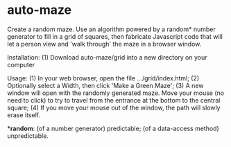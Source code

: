 # auto-maze

Create a random maze. Use an algorithm powered by a random* number generator to fill in a grid of squares, then fabricate Javascript code that will let a person view and 'walk through' the maze in a browser window.

Installation:
(1) Download auto-maze/grid into a new directory on your computer

Usage:
(1) In your web browser, open the file .../grid/index.html;
(2) Optionally select a Width, then click 'Make a Green Maze';
(3) A new window will open with the randomly generated maze. Move your mouse (no need to click) to try to travel from the entrance at the bottom to the central square;
(4) If you move your mouse out of the window, the path will slowly erase itself.

*__random__: (of a number generator) predictable; (of a data-access method) unpredictable.
